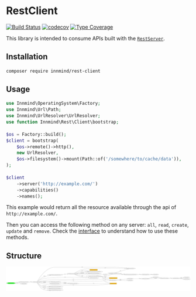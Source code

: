 # RestClient

[![Build Status](https://github.com/Innmind/rest-client/workflows/CI/badge.svg)](https://github.com/Innmind/rest-client/actions?query=workflow%3ACI)
[![codecov](https://codecov.io/gh/Innmind/rest-client/branch/develop/graph/badge.svg)](https://codecov.io/gh/Innmind/rest-client)
[![Type Coverage](https://shepherd.dev/github/Innmind/rest-client/coverage.svg)](https://shepherd.dev/github/Innmind/rest-client)


This library is intended to consume APIs built with the [`RestServer`](https://github.com/Innmind/rest-server).

## Installation

```sh
composer require innmind/rest-client
```

## Usage

```php
use Innmind\OperatingSystem\Factory;
use Innmind\Url\Path;
use Innmind\UrlResolver\UrlResolver;
use function Innmind\Rest\Client\bootstrap;

$os = Factory::build();
$client = bootstrap(
    $os->remote()->http(),
    new UrlResolver,
    $os->filesystem()->mount(Path::of('/somewhere/to/cache/data')),
);

$client
    ->server('http://example.com/')
    ->capabilities()
    ->names();
```

This example would return all the resource available through the api of `http://example.com/`.

Then you can access the following method on any server: `all`, `read`, `create`, `update` and `remove`. Check the [interface](src/Server.php) to understand how to use these methods.

## Structure

![](graph.svg)
